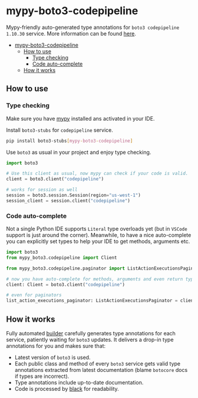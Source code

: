 # mypy-boto3-codepipeline

Mypy-friendly auto-generated type annotations for `boto3 codepipeline 1.10.30` service.
More information can be found [here](https://github.com/vemel/mypy_boto3).

- [mypy-boto3-codepipeline](#mypy-boto3-codepipeline)
  - [How to use](#how-to-use)
    - [Type checking](#type-checking)
    - [Code auto-complete](#code-auto-complete)
  - [How it works](#how-it-works)

## How to use

### Type checking

Make sure you have [mypy](https://github.com/python/mypy) installed ans activated in your IDE.

Install `boto3-stubs` for `codepipeline` service.

```bash
pip install boto3-stubs[mypy-boto3-codepipeline]
```

Use `boto3` as usual in your project and enjoy type checking.

```python
import boto3

# Use this client as usual, now mypy can check if your code is valid.
client = boto3.client("codepipeline")

# works for session as well
session = boto3.session.Session(region="us-west-1")
session_client = session.client("codepipeline")

```

### Code auto-complete

Not a single Python IDE supports `Literal` type overloads yet (but in `VSCode` support is just around the corner).
Meanwhile, to have a nice auto-complete you can explicitly set types to help your IDE to get methods, arguments etc.

```python
import boto3
from mypy_boto3.codepipeline import Client

from mypy_boto3.codepipeline.paginator import ListActionExecutionsPaginator

# now you have auto-complete for methods, arguments and even return types
client: Client = boto3.client("codepipeline")

# even for paginators
list_action_executions_paginator: ListActionExecutionsPaginator = client.get_paginator("list_action_executions")
```

## How it works

Fully automated [builder](https://github.com/vemel/mypy_boto3) carefully generates
type annotations for each service, patiently waiting for `boto3` updates. It delivers
a drop-in type annotations for you and makes sure that:

- Latest version of `boto3` is used.
- Each public class and method of every `boto3` service gets valid type annotations
  extracted from latest documentation (blame `botocore` docs if types are incorrect).
- Type annotations include up-to-date documentation.
- Code is processed by [black](https://github.com/psf/black) for readability.